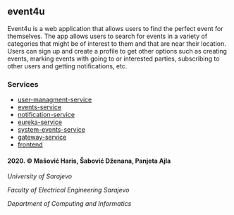 ## event4u

Event4u is a web application that allows users to find the perfect event for themselves. The app allows users to search for events in a variety of categories that might be of interest to them and that are near their location. Users can sign up and create a profile to get other options such as creating events, marking events with going to or interested parties, subscribing to other users and getting notifications, etc.

### Services

- [user-managment-service](https://github.com/MasovicHaris/event4u/tree/master/user-managment-service)
- [events-service](https://github.com/MasovicHaris/event4u/tree/master/events-service)
- [notification-service](https://github.com/MasovicHaris/event4u/tree/master/notification-service)
- [eureka-service](https://github.com/MasovicHaris/event4u/tree/master/eureka-service)
- [system-events-service](https://github.com/MasovicHaris/event4u/tree/master/system-events)
- [gateway-service](https://github.com/MasovicHaris/event4u/tree/master/gateway-service)
- [frontend](https://github.com/MasovicHaris/event4u/tree/master/frontend)

#### 2020. © Mašović Haris, Šabović Dženana, Panjeta Ajla

_University of Sarajevo_

_Faculty of Electrical Engineering Sarajevo_

_Department of Computing and Informatics_
